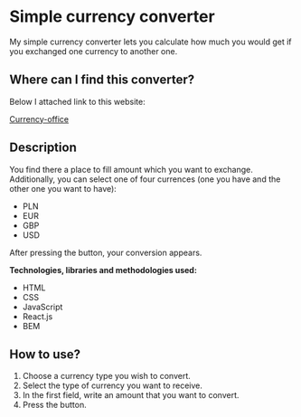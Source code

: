 # Simple currency converter
My simple currency converter lets you calculate how much you would get if you exchanged one currency to another one.

## Where can I find this converter?

Below I attached link to this website: 

[Currency-office](https://anetaszynal.github.io/currency-office-react/)

## Description
You find there a place to fill amount which you want to exchange. Additionally, you can select one of four currences (one you have and the other one you want to have):
- PLN
- EUR
- GBP
- USD

After pressing the button, your conversion appears.

**Technologies, libraries and methodologies used:**
- HTML
- CSS
- JavaScript
- React.js
- BEM

## How to use? 
1. Choose a currency type you wish to convert.
2. Select the type of currency you want to receive.
3. In the first field, write an amount that you want to convert.
4. Press the button.

